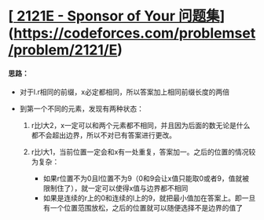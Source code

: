 # [[ 2121E - Sponsor of Your 问题集](https://codeforces.com/problemset/problem/2121/E)](https://codeforces.com/problemset/problem/2121/E)

#### 思路：

- 对于l.r相同的前缀，x必定都相同，所以答案加上相同前缀长度的两倍
- 到第一个不同的元素，发现有两种状态：

  1. r比l大2，x一定可以和两个元素都不相同，并且因为后面的数无论是什么都不会超出边界，所以不对已有答案进行更改。
  2. r比l大1，当前位置一定会和x有一处重复，答案加一。之后的位置的情况较为复杂：

      - 如果r位置不为0且l位置不为9（0和9会让x值只能取0或者9，值就被限制住了），就一定可以使得x值与边界都不相同
      - 如果是连续的r上的0和连续的l上的9，就把最小值加在答案上。即一旦有一个位置范围放松，之后的位置就可以随便选择不是边界的值了